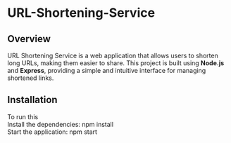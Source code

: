 # URL-Shortening-Service

## Overview
URL Shortening Service is a web application that allows users to shorten long URLs, making them easier to share. This project is built using **Node.js** and **Express**, providing a simple and intuitive interface for managing shortened links.

## Installation
To run this <br>
Install the dependencies:
   npm install
   <br>
Start the application:
   npm start
    
